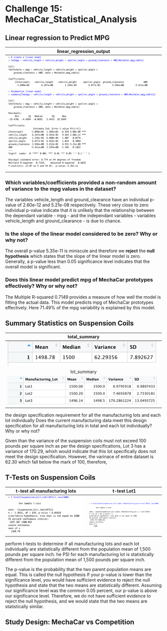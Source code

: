 # Challenge 15: MechaCar_Statistical_Analysis
## Linear regression to Predict MPG

| linear_regression_output| 
| :---: |
| ![](https://github.com/Hala-INTJ/MechaCar_Statistical_Analysis/blob/main/Images/linear_regression_output.png) | 

### Which variables/coefficients provided a non-random amount of variance to the mpg values in the dataset?
The variables vehicle_length and ground_clearance have an individual p-value of 2.60e-12 and 5.21e-08 respectively. These very close to zero individual p-value indicate that it is unlikely that the relationship between the dependant variable - mpg - and the independant variables - variables vehicle_length and ground_clearance - is due to chance.
### Is the slope of the linear model considered to be zero? Why or why not?
The overall p-value 5.35e-11 is miniscule and therefore we **reject** the **null hypothesis** which states that the slope of the linear model is zero. Generally, a p-value less than 0.05 significance level indicates that the overall model is significant. 
### Does this linear model predict mpg of MechaCar prototypes effectively? Why or why not?
The Multiple R-squared 0.7149 provides a measure of how well the model is fitting the actual data. This model predicts mpg of MechaCar prototypes effectively. Here 71.49% of the mpg variability is explained by this model.
## Summary Statistics on Suspension Coils

| total_summary| 
| :---: | 
| ![](https://github.com/Hala-INTJ/MechaCar_Statistical_Analysis/blob/main/Images/total_summary.png) | 
| lot_summary | 
| ![](https://github.com/Hala-INTJ/MechaCar_Statistical_Analysis/blob/main/Images/lot_summary.png) | 

the design specification requirement for all the manufacturing lots and each lot individually
Does the current manufacturing data meet this design specification for all manufacturing lots in total and each lot individually? Why or why not?

Given than the variance of the suspension coils must not exceed 100 pounds per square inch as per the design specifications, Lot 3 has a variance of 170.29, whixh would indicate that this lot specifically does not meet the design specification. However, the varinace of entire dataset is 62.30 which fall below the mark of 100, therefore, 

## T-Tests on Suspension Coils

| t-test all manufacturing lots| t-test Lot1 |
| :---: | :---:
| ![](https://github.com/Hala-INTJ/MechaCar_Statistical_Analysis/blob/main/Images/all_t_test.png) | ![](https://github.com/Hala-INTJ/MechaCar_Statistical_Analysis/blob/main/Images/lot1_t_test.png) | 



perform t-tests to determine if all manufacturing lots and each lot individually are statistically different from the population mean of 1,500 pounds per square inch.
he PSI for each manufacturing lot is statistically different from the population mean of 1,500 pounds per square inch.

The p-value is the probability that the two parent population means are equal. This is called the null hypothesis
If your p-value is lower than the significance level, you would have sufficient evidence to reject the null hypothesis and state that the two means are statistically different.
Assuming our significance level was the common 0.05 percent, our p-value is above our significance level. Therefore, we do not have sufficient evidence to reject the null hypothesis, and we would state that the two means are statistically similar.


## Study Design: MechaCar vs Competition








